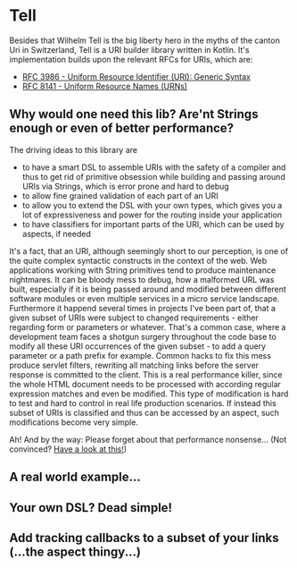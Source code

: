 # Tell
Besides that Wilhelm Tell is the big liberty hero in the myths of
the canton Uri in Switzerland, Tell is a URI builder library
written in Kotlin. It's implementation builds upon the relevant
RFCs for URIs, which are:
* [RFC 3986 - Uniform Resource Identifier (URI): Generic Syntax](https://tools.ietf.org/html/rfc3986)
* [RFC 8141 - Uniform Resource Names (URNs)](https://tools.ietf.org/html/rfc8141)

## Why would one need this lib? Are'nt Strings enough or even of better performance?

The driving ideas to this library are
* to have a smart DSL to assemble URIs with the safety of a compiler and thus to get rid of 
  primitive obsession while building and passing around URIs via Strings, which is error prone and 
  hard to debug 
* to allow fine grained validation of each part of an URI
* to allow you to extend the DSL with your own types, which gives you a lot of expressiveness and
  power for the routing inside your application
* to have classifiers for important parts of the URI, which can be used by aspects, if needed

It's a fact, that an URI, although seemingly short to our perception, is one of the quite complex
syntactic constructs in the context of the web. Web applications working with String primitives 
tend to produce maintenance nightmares. It can be bloody mess to debug, how a malformed URL was
built, especially if it is being passed around and modified between different software modules or
even multiple services in a micro service landscape. Furthermore it happend several times in 
projects I've been part of, that a given subset of URIs were subject to changed requirements - 
either regarding form or parameters or whatever. That's a common case, where a development team 
faces a shotgun surgery throughout the code base to modify all these URI occurrences of the given 
subset - to add a query parameter or a path prefix for example. Common hacks to fix this mess 
produce servlet filters, rewriting all matching links before the server response is committed to the
client. This is a real performance killer, since the whole HTML document needs to be processed with
according regular expression matches and even be modified. This type of modification is hard to
test and hard to control in real life production scenarios. If instead this subset of URIs is 
classified and thus can be accessed by an aspect, such modifications become very simple.

Ah! And by the way: Please forget about that performance nonsense...
(Not convinced? [Have a look at this!]()) 

## A real world example...

## Your own DSL? Dead simple!

## Add tracking callbacks to a subset of your links (...the aspect thingy...)
